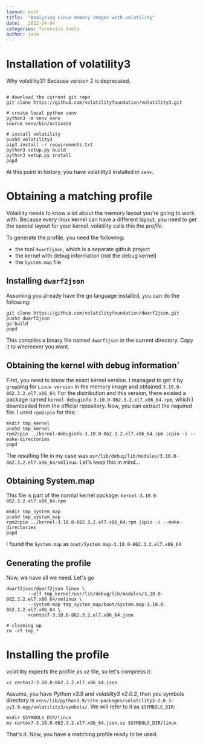 ```yaml
---
layout: post
title:  "Analyzing Linux memory images with volatility"
date:   2022-04-04
categories: forensics tools
author: jasa
---
```


# Installation of volatility3

Why volatility3? Because version 2 is deprecated.

```shell

# download the current git repo
git clone https://github.com/volatilityfoundation/volatility3.git

# create local python venv
python3 -m venv venv
source venv/bin/activate

# install volatility
pushd volatility3
pip3 install -r requirements.txt
python3 setup.py build
python3 setup.py install
popd
```

At this point in history, you have volatility3 installed in `venv`.

# Obtaining a matching profile

Volatility needs to know a lot about the memory layout you're going to work with. Because every linux kernel can have a different layout, you need to get the special layout for your kernel. volatility calls this the *profile*.

To generate the profile, you need the following:
 - the tool `dwarf2json`, which is a separate github project
 - the kernel with debug information (*not* the debug kernel)
 - the `System.map` file

## Installing `dwarf2json`

Assuming you already have the go language installed, you can do the following:

```shell
git clone https://github.com/volatilityfoundation/dwarf2json.git
pushd dwarf2json
go build
popd
```

This compiles a binary file named `dwarf2json` in the current directory. Copy it to whereever you want.

## Obtaining the kernel with debug information`

First, you need to know the exact kernel version. I managed to get it by `grep`ping for `Linux version` in the memory image and obtained `3.10.0-862.3.2.el7.x86_64`. For the distribution and this version, there existed a package named `kernel-debuginfo-3.10.0-862.3.2.el7.x86_64.rpm`, which I downloaded from the official repository. Now, you can extract the required file. I used `rpm2cpio` for this:

```shell
mkdir tmp_kernel
pushd tmp_kernel
rpm2cpio ../kernel-debuginfo-3.10.0-862.3.2.el7.x86_64.rpm |cpio -i --make-directories
popd
```

The resulting file in my case was `usr/lib/debug/lib/modules/3.10.0-862.3.2.el7.x86_64/vmlinux`. Let's keep this in mind...

## Obtaining System.map

This file is part of the normal kernel package: `kernel-3.10.0-862.3.2.el7.x86_64.rpm`

```shell
mkdir tmp_system_map
pushd tmp_system_map
rpm2cpio ../kernel-3.10.0-862.3.2.el7.x86_64.rpm |cpio -i --make-directories
popd
```

I found the `System.map` as `boot/System.map-3.10.0-862.3.2.el7.x86_64`

## Generating the profile

Now, we have all we need. Let's go

```shell
dwarf2json/dwarf2json linux \
        --elf tmp_kernel/usr/lib/debug/lib/modules/3.10.0-862.3.2.el7.x86_64/vmlinux \
        --system-map tmp_system_map/boot/System.map-3.10.0-862.3.2.el7.x86_64 \
        >centos7-3.10.0-862.3.2.el7.x86_64.json

# cleaning up
rm -rf tmp_*
```

# Installing the profile

volatility expects the profile as *xz* file, so let's compress it:

```shell
xz centos7-3.10.0-862.3.2.el7.x86_64.json
```

Assume, you have *Python v3.9* and *volatility3 v2.0.3*, then you symbols directory is `venv/lib/python3.9/site-packages/volatility3-2.0.3-py3.9.egg/volatility3/symbols/`. We will refer to it as `$SYMBOLS_DIR`:

```shell
mkdir $SYMBOLS_DIR/linux
mv centos7-3.10.0-862.3.2.el7.x86_64.json.xz $SYMBOLS_DIR/linux
```

That's it. Now, you have a matching profile ready to be used.